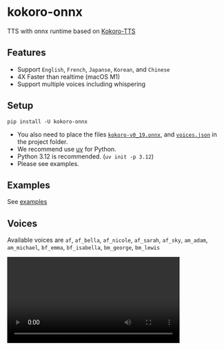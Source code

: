 # kokoro-onnx

TTS with onnx runtime based on [Kokoro-TTS](https://huggingface.co/spaces/hexgrad/Kokoro-TTS)

## Features

- Support `English`, `French`, `Japanse`, `Korean`, and `Chinese`
- 4X Faster than realtime (macOS M1)
- Support multiple voices including whispering

## Setup

```console
pip install -U kokoro-onnx
```

- You also need to place the files [`kokoro-v0_19.onnx`](https://github.com/thewh1teagle/kokoro-onnx/releases/download/model-files/kokoro-v0_19.onnx), and [`voices.json`](https://github.com/thewh1teagle/kokoro-onnx/releases/download/model-files/voices.json) in the project folder. 
- We recommend use [uv](https://docs.astral.sh/uv/getting-started/installation) for Python.
- Python 3.12 is recommended. (`uv init -p 3.12`)
- Please see examples.

## Examples

See [examples](examples)

## Voices

Available voices are `af`, `af_bella`, `af_nicole`, `af_sarah`, `af_sky`, `am_adam`, `am_michael`, `bf_emma`, `bf_isabella`, `bm_george`, `bm_lewis`

<video src="https://github.com/user-attachments/assets/a89b4c75-303d-47ac-96c8-7edb64b9150a" width=400></video>
